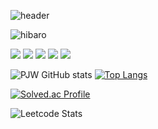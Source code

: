 ![header](https://capsule-render.vercel.app/api?type=rounded&color=auto&height=300&section=header&text=pjnw1236&fontSize=90&animation=scaleIn)

![hibaro](https://user-images.githubusercontent.com/97827368/169654343-0928eea5-a1b1-4fd6-9a97-0239233af25a.gif)

<!--
![HTML](<img src="https://img.shields.io/badge/html-E34F26?style=for-the-badge&logo=html5&logoColor=white">)
![CSS](<img src="https://img.shields.io/badge/css-1572B6?style=for-the-badge&logo=css3&logoColor=white">)
![JS](<img src="https://img.shields.io/badge/javascript-F7DF1E?style=for-the-badge&logo=javascript&logoColor=black">)
-->


<img src="https://img.shields.io/badge/python-version6?style=for-the-badge&logo=java&logoColor=white">
<img src="https://img.shields.io/badge/JAVA-007396?style=for-the-badge&logo=java&logoColor=white">
<img src="https://img.shields.io/badge/mysql-4479A1?style=for-the-badge&logo=mysql&logoColor=white">

<img src="https://img.shields.io/badge/github-181717?style=for-the-badge&logo=github&logoColor=white">
<img src="https://img.shields.io/badge/linux-FCC624?style=for-the-badge&logo=linux&logoColor=black">


![PJW GitHub stats](https://github-readme-stats.vercel.app/api?username=pjnw1236&show_icons=true)
[![Top Langs](https://github-readme-stats.vercel.app/api/top-langs/?username=pjnw1236)](https://github.com/anuraghazra/github-readme-stats)

<!--
![StackOverflow](https://stackoverflow.design/assets/img/logos/so/logo-stackoverflow.svg)
-->

[![Solved.ac Profile](http://mazassumnida.wtf/api/v2/generate_badge?boj=uiside)](https://solved.ac/uiside/)

![Leetcode Stats](https://leetcard.jacoblin.cool/pjnw1236?theme=nord)
